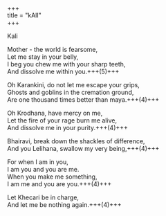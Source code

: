 +++  
title = "kAlI"  
+++  

Kali  

Mother - the world is fearsome,  
Let me stay in your belly,  
I beg you chew me with your sharp teeth,  
And dissolve me within you.+++(5)+++  

Oh Karankini, do not let me escape your grips,  
Ghosts and goblins in the cremation ground,  
Are one thousand times better than maya.+++(4)+++  

Oh Krodhana, have mercy on me,  
Let the fire of your rage burn me alive,  
And dissolve me in your purity.+++(4)+++  

Bhairavi, break down the shackles of difference,  
And you Lelihana, swallow my very being,+++(4)+++  

For when I am in you,  
I am you and you are me.  
When you make me something,  
I am me and you are you.+++(4)+++  

Let Khecari be in charge,  
And let me be nothing again.+++(4)+++  